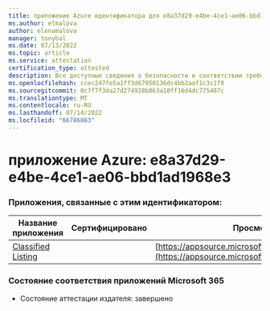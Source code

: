 ```yaml
---
title: приложение Azure идентификатора для e8a37d29-e4be-4ce1-ae06-bbd1ad1968e3
ms.author: elmalova
author: elenamalova
manager: tonybal
ms.date: 07/13/2022
ms.topic: article
ms.service: attestation
certification_type: attested
description: Все доступные сведения о безопасности и соответствии требованиям для e8a37d29-e4be-4ce1-ae06-bbd1ad1968e3.
ms.openlocfilehash: ccec247fe5a1ff3d67050136dc4bb2aaf1c3c1f8
ms.sourcegitcommit: 0c7f7f3da27d274928b863a18ff16d4dc775487c
ms.translationtype: MT
ms.contentlocale: ru-RU
ms.lasthandoff: 07/14/2022
ms.locfileid: "66786083"
---
```

# <a name="azure-app-id-e8a37d29-e4be-4ce1-ae06-bbd1ad1968e3"></a>приложение Azure: e8a37d29-e4be-4ce1-ae06-bbd1ad1968e3


### <a name="apps-associated-with-this-id"></a>Приложения, связанные с этим идентификатором:
| **Название приложения** | **Сертифицировано** | **Просмотр в AppSource** |
|--------------|---------------|-----------------------|
| [Classified Listing](../forward/WA200004155.md) |  | [https://appsource.microsoft.com/product/office/WA200004155](https://appsource.microsoft.com/product/office/WA200004155) |

### <a name="microsoft-365-app-compliance-status"></a>Состояние соответствия приложений Microsoft 365
- Состояние аттестации издателя: завершено
